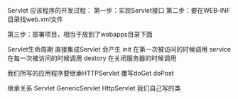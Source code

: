 Servlet
应该程序的开发过程：
第一步：实现Servlet接口
第二步：要在WEB-INF目录找web.xml文件

第三步：部署项目，相当于放到了webapps目录下面

Servlet生命周期
直接集成Servlet	会产生
init		在第一次被访问的时候调用
service	在每一次被访问的时候调用
destory	在关闭服务器的时候调用

我们所写的应用程序要继承HTTPServlet
覆写doGet	doPost

继承关系
Servlet
GenericServlet
HttpServlet
我们自己写的类